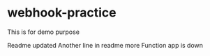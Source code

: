 # webhook-practice
This is for demo purpose

Readme updated
Another line in readme
more
Function app is down
